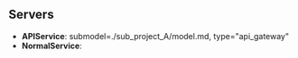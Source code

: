 ## Servers
- **APIService**: submodel=./sub_project_A/model.md, type="api_gateway"
- **NormalService**:
